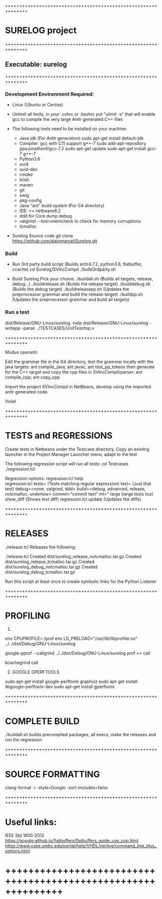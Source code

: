 ++++++++++++++++++++++++++++++++++++++++++++++++++++++++++++++
# SURELOG project
++++++++++++++++++++++++++++++++++++++++++++++++++++++++++++++
## Executable: surelog
++++++++++++++++++++++++++++++++++++++++++++++++++++++++++++++

### Development Environment Required:

* Linux (Ubuntu or Centos)

* Unlimit all limits, in your .cshrc or .bashrc put "ulimit -s"
  that will enable gcc to compile the very large Antlr generated C++ files

* The following tools need to be installed on your machine:
  * Java jdk (For Antlr generation)
    sudo apt-get install default-jdk
  * Compiler: gcc with C11 support
    g++-7
    sudo add-apt-repository ppa:jonathonf/gcc-7.2
    sudo apt-get update
    sudo apt-get install gcc-7 g++-7
  * Python3.6
  * uuid
  * uuid-dev
  * cmake
  * tclsh
  * maven
  * git
  * swig
  * pkg-config
  * Java "ant" build system (For G4 directory)
  * IDE: >= netbeans8.2
  * ddd for Core dump debug
  * valgrind --tool=memcheck to check for memory corruptions
  * tcmalloc

* Surelog Source code
git clone https://github.com/alainmarcel/Surelog.git

### Build

* Run 3rd party build script (Builds antlr4.7.2, python3.6, flatbuffer, ccache)
cd Surelog/SVIncCompil
./build3rdparty.sh

* Build Surelog
Pick your choice:
./buildall.sh       (Builds all targets, release, debug...)
./buildrelease.sh   (Builds the release target)
./builddebug.sh     (Builds the debug target)
./buildreleasepp.sh (Updates the preprrocessor grammar and build the release target)
./buildpp.sh        (Updates the preprrocessor grammar and build all targets)


### Run a test

dist/Release/GNU-Linux/surelog -help
dist/Release/GNU-Linux/surelog -writepp -parse ../TESTCASES/UnitTest/top.v

++++++++++++++++++++++++++++++++++++++++++++++++++++++++++++++

Modus operanti:

Edit the grammar file in the G4 directory, test the grammar locally with the java targets: ant compile_java; ant javac; ant test_pp_tokens
then generate for the C++ target and copy the cpp files in SVIncCompil/parser: ant compile_cpp; ant copy_cpp

Import the project SVIncCompil in NetBeans, develop using the imported antlr generated code.

Voila! 

++++++++++++++++++++++++++++++++++++++++++++++++++++++++++++++
# TESTS and REGRESSIONS

Create tests in Netbeans under the Testcase directory,
 Copy an exisitng launcher in the Project Manager Launcher menu, adapt to the test

The following regression script will run all tests:
cd Testcases
./regression.tcl

Regression options:
 regression.tcl help   
 regression.tcl tests=<testname>                  (Tests matching regular expression)
                test=<testname>                   (Just that test)
                debug=<none, valgrind, ddd>
                build=<debug, advanced, release, notcmalloc, undertow>
                commit=\"commit text\"
                mt=<nbThreads>"
                large                             (large tests too)
                show_diff                         (Shows text diff)
 regression.tcl update (Updates the diffs)  


++++++++++++++++++++++++++++++++++++++++++++++++++++++++++++++
# RELEASES

./release.tcl Releases the following:

./release.tcl
Created  dist/surelog_release_notcmalloc.tar.gz
Created  dist/surelog_release_tcmalloc.tar.gz
Created  dist/surelog_debug_notcmalloc.tar.gz
Created  dist/surelog_debug_tcmalloc.tar.gz

Run this script at least once to create symbolic links for the Python Listener

++++++++++++++++++++++++++++++++++++++++++++++++++++++++++++++
# PROFILING

1)

env CPUPROFILE=./prof env LD_PRELOAD="/usr/lib/libprofiler.so"  ../../dist/Debug/GNU-Linux/surelog <test>

google-pprof --callgrind  ../../dist/Debug/GNU-Linux/surelog prof >> call

kcachegrind call 

2) GOOGLE GPERFTOOLS

sudo apt-get install google-perftools graphviz
sudo apt-get install libgoogle-perftools-dev
sudo apt-get install gperftools

++++++++++++++++++++++++++++++++++++++++++++++++++++++++++++++
# COMPLETE BUILD

./buildall.sh
            builds precompiled packages, all execs, make the releases and run the regression


++++++++++++++++++++++++++++++++++++++++++++++++++++++++++++++
# SOURCE FORMATTING

clang-format -i -style=Google -sort-includes=false <files>

++++++++++++++++++++++++++++++++++++++++++++++++++++++++++++++
# Useful links:
IEEE Std 1800-2012
https://google.github.io/flatbuffers/flatbuffers_guide_use_cpp.html
https://www.csee.umbc.edu/portal/help/VHDL/verilog/command_line_plus_options.html
# ++++++++++++++++++++++++++++++++++++++++++++++++++++++++++++++
